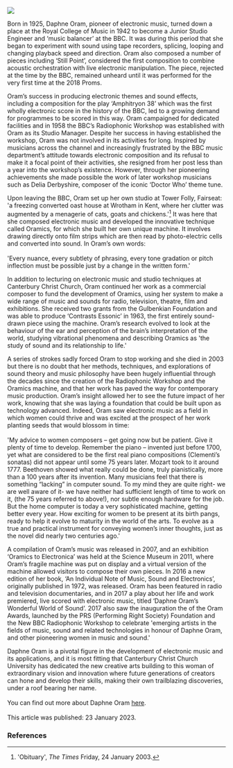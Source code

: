 <a href="https://juncture-digital.org"><img src="https://juncture-digital.org/images/ve-button.png"></a>
<param ve-config title="Daphne Oram (1925–2003)" author="Emma Latham" layout="vtl" banner="https://upload.wikimedia.org/wikipedia/commons/7/71/Manna_Oast%2C_Oast_Court%2C_Yalding%2C_Kent_-_geograph.org.uk_-_2369693.jpg" attribution="Manna Oast, Oast Court, Yalding, Kent by Oast House Archive" license="CC BY-SA 2.0">

<param ve-entity eid="Q2740296" aliases="Wrotham">
<param ve-entity eid="Q3133261" aliases="Meopham">

Born in 1925, Daphne Oram, pioneer of electronic music, turned down a place at the Royal College of Music in 1942 to become a Junior Studio Engineer and ‘music balancer’ at the BBC. It was during this period that she began to experiment with sound using tape recorders, splicing, looping and changing playback speed and direction. Oram also composed a number of pieces including ‘Still Point’, considered the first composition to combine acoustic orchestration with live electronic manipulation. The piece, rejected at the time by the BBC, remained unheard until it was performed for the very first time at the 2018 Proms.
<param ve-image url="https://upload.wikimedia.org/wikipedia/commons/6/63/Radiophonic_Workshop_Tape_Machine%2C_Science_Museum_London.jpg" label="Radiophonic Workshop Tape Machine" attribution="Science Museum, London, Stew Dean, via Wikimedia Commons" license="CC BY 2.0">
       
Oram’s success in producing electronic themes and sound effects, including a composition for the play ‘Amphitryon 38’ which was the first wholly electronic score in the history of the BBC, led to a growing demand for programmes to be scored in this way. Oram campaigned for dedicated facilities and in 1958 the BBC’s Radiophonic Workshop was established with Oram as its Studio Manager. Despite her success in having established the workshop, Oram was not involved in its activities for long. Inspired by musicians across the channel and increasingly frustrated by the BBC music department’s attitude towards electronic composition and its refusal to make it a focal point of their activities, she resigned from her post less than a year into the workshop’s existence. However, through her pioneering achievements she made possible the work of later workshop musicians such as Delia Derbyshire, composer of the iconic ‘Doctor Who’ theme tune.
<param ve-image url="https://upload.wikimedia.org/wikipedia/commons/7/70/BBC_Radiophonic_Workshop_%281958-98%29_machines_-_Tape_Recorder_with_tape_loop_equipment%2C_Beat_Frequency_Oscillator_%26_EMS_Putney_VCS3.jpg" label="BBC Radiophonic Workshop machines" attribution="Loz Pycock from London, UK, via Wikimedia Commons" license="CC BY-SA 2.0"> 

Upon leaving the BBC, Oram set up her own studio at Tower Folly, Fairseat: 'a freezing converted oast house at Wrotham in Kent, where her clutter was augmented by a menagerie of cats, goats and chickens.'[^ref1]  It was here that she composed electronic music and developed the innovative technique called Oramics, for which she built her own unique machine. It involves drawing directly onto film strips which are then read by photo-electric cells and converted into sound. In Oram’s own words:
<br><br>
'Every nuance, every subtlety of phrasing, every tone gradation or pitch inflection must be possible just by a change in the written form.'
<param ve-image url="https://upload.wikimedia.org/wikipedia/en/1/16/Oast10.jpg" label="Ye Olde Hop Oaste, later named Tower Folly, near Meopham" attribution="Undetermined, via Wikipedia">

In addition to lecturing on electronic music and studio techniques at Canterbury Christ Church, Oram continued her work as a commercial composer to fund the development of Oramics, using her system to make a wide range of music and sounds for radio, television, theatre, film and exhibitions. She received two grants from the Gulbenkian Foundation and was able to produce ‘Contrasts Essonic’ in 1963, the first entirely sound-drawn piece using the machine. Oram’s research evolved to look at the behaviour of the ear and perception of the brain’s interpretation of the world, studying vibrational phenomena and describing Oramics as 'the study of sound and its relationship to life.'
<param ve-image url="https://stor.artstor.org/stor/0502153c-0020-4151-9caf-479dede7c6cf" label="Canterbury Christ Church College" attribution="Augustine House Library">

A series of strokes sadly forced Oram to stop working and she died in 2003 but there is no doubt that her methods, techniques, and explorations of sound theory and music philosophy have been hugely influential through the decades since the creation of the Radiophonic Workshop and the Oramics machine, and that her work has paved the way for contemporary music production. Oram’s insight allowed her to see the future impact of her work, knowing that she was laying a foundation that could be built upon as technology advanced. Indeed, Oram saw electronic music as a field in which women could thrive and was excited at the prospect of her work planting seeds that would blossom in time:
<br><br>
'My advice to women composers – get going now but be patient. Give it plenty of time to develop. Remember the piano – invented just before 1700, yet what are considered to be the first real piano compositions (Clementi’s sonatas) did not appear until some 75 years later. Mozart took to it around 1777. Beethoven showed what really could be done, truly pianistically, more than a 100 years after its invention. Many musicians feel that there is something “lacking” in computer sound. To my mind they are quite right- we are well aware of it- we have neither had sufficient length of time to work on it, (the 75 years referred to above!), nor subtle enough hardware for the job. But the home computer is today a very sophisticated machine, getting better every year. How exciting for women to be present at its birth pangs, ready to help it evolve to maturity in the world of the arts. To evolve as a true and practical instrument for conveying women’s inner thoughts, just as the novel did nearly two centuries ago.'
<param ve-image url="https://upload.wikimedia.org/wikipedia/commons/3/3a/Oramics_waveform_slide.jpg" label="Oramics waveform slides painted by Daphne Oram, 1965–80" attribution="tpholland, via Wikimedia Commons" license="CC BY 2.0">

A compilation of Oram’s music was released in 2007, and an exhibition ‘Oramics to Electronica’ was held at the Science Museum in 2011, where Oram’s fragile machine was put on display and a virtual version of the machine allowed visitors to compose their own pieces.  In 2016 a new edition of her book, ‘An Individual Note of Music, Sound and Electronics’, originally published in 1972, was released. Oram has been featured in radio and television documentaries, and in 2017 a play about her life and work premiered, live scored with electronic music, titled ‘Daphne Oram’s Wonderful World of Sound’. 2017 also saw the inauguration the of the Oram Awards, launched by the PRS (Performing Right Society) Foundation and the New BBC Radiophonic Workshop to celebrate 'emerging artists in the fields of music, sound and related technologies in honour of Daphne Oram, and other pioneering women in music and sound.'
<param ve-image url="https://upload.wikimedia.org/wikipedia/commons/b/bb/Oramics_Machine_-_details_2.jpg" label="Oramics Machine" attribution="linearclassifier, via Wikimedia Commons" license="CC BY-SA 2.0">

Daphne Oram is a pivotal figure in the development of electronic music and its applications, and it is most fitting that Canterbury Christ Church University has dedicated the new creative arts building to this woman of extraordinary vision and innovation where future generations of creators can hone and develop their skills, making their own trailblazing discoveries, under a roof bearing her name.
<br><br>
You can find out more about Daphne Oram [here](https://youtu.be/RTHXwgTpy90). 
<br><br>
This article was published: 23 January 2023.
<param ve-image url="https://stor.artstor.org/stor/5c0f95b3-e762-4282-926b-abbe671a1ae4" label="Daphne Oram Building" attribution="Canterbury Christ Church University">

### References

[^ref1]: 'Obituary', _The Times_ Friday, 24 January 2003. 
